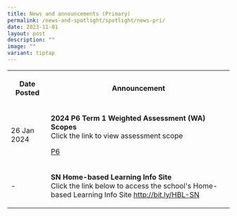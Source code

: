 ```yaml
---
title: News and announcements (Primary)
permalink: /news-and-spotlight/spotlight/news-pri/
date: 2023-11-01
layout: post
description: ""
image: ""
variant: tiptap
---
```

<table>
<tbody>
<tr>
<th rowspan="1" colspan="1">
<p>Date Posted</p>
</th>
<th rowspan="1" colspan="1">
<p>Announcement</p>
</th>
</tr>
<tr>
<td rowspan="1" colspan="1">
<p>26 Jan 2024</p>
</td>
<td rowspan="1" colspan="1">
<p><strong>2024 P6 Term 1 Weighted Assessment (WA) Scopes</strong> 
<br>Click the link to view assessment scope</p>
<p><a href="/files/PDF for announcements/Primary/2024_P6_WA_Scopes__Term_1_.pdf" rel="noopener noreferrer nofollow" target="_blank">P6</a>
</p>
</td>
</tr>
<tr>
<td rowspan="1" colspan="1">
<p>-</p>
</td>
<td rowspan="1" colspan="1">
<p><strong>SN Home-based Learning Info Site</strong> 
<br>Click the link below to access the school's Home-based Learning Info Site
<a href="http://bit.ly/HBL-SN" rel="noopener noreferrer nofollow" target="_blank">http://bit.ly/HBL-SN</a>
</p>
</td>
</tr>
</tbody>
</table>
<p></p>